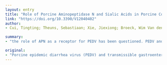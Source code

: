 ```yaml
---
layout: entry
title: "Role of Porcine Aminopeptidase N and Sialic Acids in Porcine Coronavirus Infections in Primary Porcine Enterocytes"
link: "https://doi.org/10.3390/V12040402"
author:
- Cui, Tingting; Theuns, Sebastiaan; Xie, Jiexiong; Broeck, Wim Van den; Nauwynck, Hans J.

summary:
- "the role of APN as a receptor for PEDV has been questioned. PEDV and TGEV infections were studied in primary porcine enterocytes. APN plays an important role in porcine coronavirus infections. Treatment of Enterocytes with neuraminidase (NA) had no effect on infection efficiency. The role of aPN is questioned in the study. Infection was correlated with a higher expression of the receptor APN, he says."

original:
- "Porcine epidemic diarrhea virus (PEDV) and transmissible gastroenteritis virus (TGEV) have been reported to use aminopeptidase N (APN) as a cellular receptor. Recently, the role of APN as a receptor for PEDV has been questioned. In our study, the role of APN in PEDV and TGEV infections was studied in primary porcine enterocytes. After seven days of cultivation, 89% of enterocytes presented microvilli and showed a two- to five-fold higher susceptibility to PEDV and TGEV. A significant increase of PEDV and TGEV infection was correlated with a higher expression of APN, which was indicative that APN plays an important role in porcine coronavirus infections. However, PEDV and TGEV infected both APN positive and negative enterocytes. PEDV and TGEV Miller showed a higher infectivity in APN positive cells than in APN negative cells. In contrast, TGEV Purdue replicated better in APN negative cells. These results show that an additional receptor exists, different from APN for porcine coronaviruses. Subsequently, treatment of enterocytes with neuraminidase (NA) had no effect on infection efficiency of TGEV, implying that terminal cellular sialic acids (SAs) are no receptor determinants for TGEV. Treatment of TGEV with NA significantly enhanced the infection which shows that TGEV is masked by SAs."
---
```


